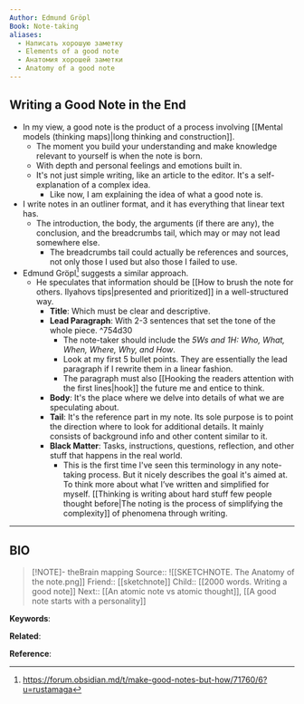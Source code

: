 ```yaml
---
Author: Edmund Gröpl
Book: Note-taking
aliases:
  - Написать хорошую заметку
  - Elements of a good note
  - Анатомия хорошей заметки
  - Anatomy of a good note
---
```

## Writing a Good Note in the End

- In my view, a good note is the product of a process involving [[Mental models (thinking maps)|long thinking and construction]].
    - The moment you build your understanding and make knowledge relevant to yourself is when the note is born.
    - With depth and personal feelings and emotions built in.
    - It's not just simple writing, like an article to the editor. It's a self-explanation of a complex idea.
        - Like now, I am explaining the idea of what a good note is.
- I write notes in an outliner format, and it has everything that linear text has.
    - The introduction, the body, the arguments (if there are any), the conclusion, and the breadcrumbs tail, which may or may not lead somewhere else.
        - The breadcrumbs tail could actually be references and sources, not only those I used but also those I failed to use.
- Edmund Gröpl[^1] suggests a similar approach.
    - He speculates that information should be [[How to brush the note for others. Ilyahovs tips|presented and prioritized]] in a well-structured way.
        - **Title**: Which must be clear and descriptive.
        - **Lead Paragraph**: With 2-3 sentences that set the tone of the whole piece. ^754d30
            - The note-taker should include the *5Ws and 1H: Who, What, When, Where, Why, and How*.
            - Look at my first 5 bullet points. They are essentially the lead paragraph if I rewrite them in a linear fashion.
            - The paragraph must also [[Hooking the readers attention with the first lines|hook]] the future me and entice to think.
        - **Body**: It's the place where we delve into details of what we are speculating about.
        - **Tail**: It's the reference part in my note. Its sole purpose is to point the direction where to look for additional details. It mainly consists of background info and other content similar to it.
        - **Black Matter**: Tasks, instructions, questions, reflection, and other stuff that happens in the real world.
            - This is the first time I've seen this terminology in any note-taking process. But it nicely describes the goal it's aimed at. To think more about what I’ve written and simplified for myself. [[Thinking is writing about hard stuff few people thought before|The noting is the process of simplifying the complexity]] of phenomena through writing.

***
## BIO
> [!NOTE]- theBrain mapping
> Source:: ![[SKETCHNOTE. The Anatomy of the note.png]]
> Friend:: [[sketchnote]]
> Child:: [[2000 words. Writing a good note]]
> Next:: [[An atomic note vs atomic thought]], [[A good note starts with a personality]]

**Keywords**:

**Related**:

**Reference**: 

[^1]: https://forum.obsidian.md/t/make-good-notes-but-how/71760/6?u=rustamaga